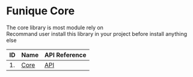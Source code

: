 # Funique Core

The core library is most module rely on\
Recommand user install this library in your project before install anything else

|ID|Name|API Reference|
|-|-|-|
|1.|[Core](https://github.com/Funique2022/funique_core.git)|[API](./Client/Core/QuickStart.md)|